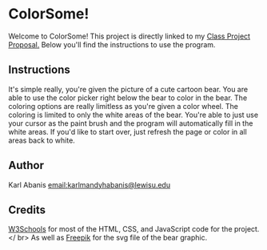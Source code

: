 # ColorSome!
Welcome to ColorSome! This project is directly linked to my [Class Project Proposal.](https://goldenkarell.github.io/class-project-proposal/) Below you'll find the instructions to use the program.

## Instructions
It's simple really, you're given the picture of a cute cartoon bear. You are able to use the color picker right below the bear to color in the bear. The coloring options are really limitless as you're given a color wheel. The coloring is limited to only the white areas of the bear. You're able to just use your cursor as the paint brush and the program will automatically fill in the white areas. If you'd like to start over, just refresh the page or color in all areas back to white.

## Author
Karl Abanis [email:karlmandyhabanis@lewisu.edu](mailto:karlmandyhabanis@lewisu.edu)

## Credits
[W3Schools](https://www.w3schools.com/html/) for most of the HTML, CSS, and JavaScript code for the project.</ br>
As well as [Freepik](https://www.freepik.com) for the svg file of the bear graphic.

